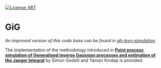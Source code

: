 [![License: MIT](https://img.shields.io/badge/License-MIT-yellow.svg)](https://opensource.org/licenses/MIT)

# GiG

*An improved version of this code base can be found in [gh-levy-simulation](https://github.com/yamankindap/gh-levy-simulation).*

The implementation of the methodology introduced in [__Point process simulation of Generalised inverse Gaussian processes and estimation of the Jaeger Integral__](https://arxiv.org/abs/2105.09429) by Simon Godsill and Yaman Kındap is provided.
